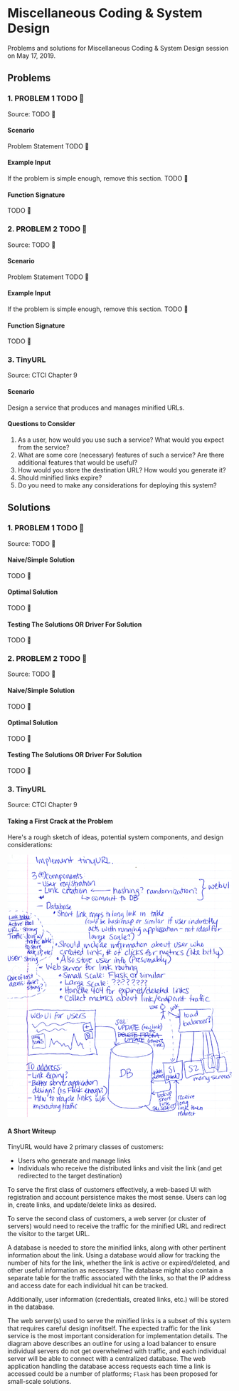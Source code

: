 # Miscellaneous Coding & System Design

Problems and solutions for Miscellaneous Coding & System Design session on May 17, 2019.

## Problems

### 1. PROBLEM 1 TODO :bug:

Source: TODO :bug:

#### Scenario

Problem Statement TODO :bug:

#### Example Input

If the problem is simple enough, remove this section. TODO :bug:

#### Function Signature

TODO :bug:

### 2. PROBLEM 2 TODO :bug:

Source: TODO :bug:

#### Scenario

Problem Statement TODO :bug:

#### Example Input

If the problem is simple enough, remove this section. TODO :bug:

#### Function Signature

TODO :bug:

### 3. TinyURL

Source: CTCI Chapter 9

#### Scenario

Design a service that produces and manages minified URLs.

#### Questions to Consider

1. As a user, how would you use such a service? What would you expect 
   from the service?
2. What are some core (necessary) features of such a service? Are there 
   additional features that would be useful?
3. How would you store the destination URL? How would you generate it?
4. Should minified links expire?
5. Do you need to make any considerations for deploying this system?

## Solutions

### 1. PROBLEM 1 TODO :bug:

Source: TODO :bug:

#### Naive/Simple Solution

TODO :bug:

#### Optimal Solution

TODO :bug:

#### Testing The Solutions OR Driver For Solution

TODO :bug:

### 2. PROBLEM 2 TODO :bug:

Source: TODO :bug:

#### Naive/Simple Solution

TODO :bug:

#### Optimal Solution

TODO :bug:

#### Testing The Solutions OR Driver For Solution

TODO :bug:

### 3. TinyURL

Source: CTCI Chapter 9

#### Taking a First Crack at the Problem

Here's a rough sketch of ideas, potential system components, and 
design considerations:

![system design sketch](./tinyurl/tiny-url-draft.jpg)

#### A Short Writeup

TinyURL would have 2 primary classes of customers:

- Users who generate and manage links
- Individuals who receive the distributed links and visit the link (and 
  get redirected to the target destination)

To serve the first class of customers effectively, a web-based UI with 
registration and account persistence makes the most sense. Users can log 
in, create links, and update/delete links as desired.

To serve the second class of customers, a web server (or cluster of 
servers) would need to receive the traffic for the minified URL and 
redirect the visitor to the target URL.

A database is needed to store the minified links, along with other pertinent 
information about the link. Using a database would allow for tracking 
the number of hits for the link, whether the link is active or 
expired/deleted, and other useful information as necessary. The database 
might also contain a separate table for the traffic associated with the 
links, so that the IP address and access date for each individual hit 
can be tracked.

Additionally, user information (credentials, created links, etc.) will 
be stored in the database.

The web server(s) used to serve the minified links is a subset of this 
system that requires careful design inofitself. The expected traffic for 
the link service is the most important consideration for implementation 
details. The diagram above describes an outline for using a load 
balancer to ensure individual servers do not get overwhelmed with traffic, 
and each individual server will be able to connect with a centralized 
database. The web application handling the database access requests 
each time a link is accessed could be a number of platforms; `Flask` 
has been proposed for small-scale solutions.
